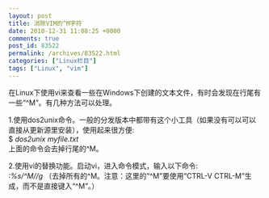 ```yaml
---
layout: post
title: 消除VIM的^M字符
date: 2010-12-31 11:08:25 +0000
comments: true
post_id: 83522
permalink: /archives/83522.html
categories: ["Linux栏目"]
tags: ["Linux", "vim"]
---
```


在Linux下使用vi来查看一些在Windows下创建的文本文件，有时会发现在行尾有一些“^M”。有几种方法可以处理。

1.使用dos2unix命令。一般的分发版本中都带有这个小工具（如果没有可以可以直接从更新源里安装），使用起来很方便:  
$ <em>dos2unix myfile.txt</em>  
上面的命令会去掉行尾的^M。

2.使用vi的替换功能。启动vi，进入命令模式，输入以下命令:  
<em> :%s/^M//g</em> （去掉所有的^M。注意：这里的“^M”要使用“CTRL-V CTRL-M”生成，而不是直接键入“^M”。）
